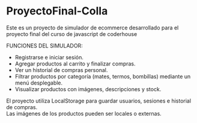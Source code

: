 # ProyectoFinal-Colla

Este es un proyecto de simulador de ecommerce desarrollado para el proyecto final del curso de javascript de coderhouse

FUNCIONES DEL SIMULADOR:

- Registrarse e iniciar sesión.
- Agregar productos al carrito y finalizar compras.
- Ver un historial de compras personal.
- Filtrar productos por categoría (mates, termos, bombillas) mediante un menú desplegable.
- Visualizar productos con imágenes, descripciones y stock.

El proyecto utiliza LocalStorage para guardar usuarios, sesiones e historial de compras.  
Las imágenes de los productos pueden ser locales o externas.
